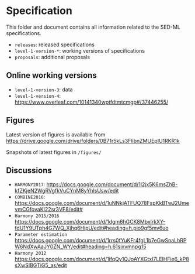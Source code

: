 # Specification

This folder and document contains all information related to the SED-ML specifications.

* `releases`: released specifications
* `level-1-version-*`: working versions of specifications
* `proposals`: additional proposals


## Online working versions
* `level-1-version-3`: data 
* `level-1-version-4`: https://www.overleaf.com/10141340wptfdtmtcmgp#/37446255/

## Figures
Latest version of figures is available from
https://drive.google.com/drive/folders/0B71r5kLs3FlibnZMUEpIU1RKR1k

Snapshots of latest figures in `/figures/`

## Discussions

* `HARMONY2017`: https://docs.google.com/document/d/1l2jx5K6msZhB-kfZKjeN2WgRVgfkVuCYnM8yYhIsUsw/edit
* `COMBINE2016`: https://docs.google.com/document/d/1uNNkjATFUQ78FspKkBTwJ2UmevmCGfovaKI22sr3VF8/edit#
* `Harmony 2015/2016`
https://docs.google.com/document/d/1dgm6hGCK8MbxlrkXY-fdU1Y9UTph4G7WQ_Xjhq6HipU/edit#heading=h.pio9gf5mv6uo
* `Parameter estimation`
https://docs.google.com/document/d/1rrs0fYuKFr4fgL1b7eGwSnaLhRPW6NdXwAaJY0ZN_WY/edit#heading=h.61sixvmnpg15
* `Harmony 2012` https://docs.google.com/document/d/1ifqQy1QJoAYXGtxI7LElHFie6_kP8sXwSIBGTiG5_as/edit



